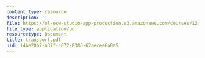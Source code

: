 ```yaml
---
content_type: resource
description: ''
file: https://ol-ocw-studio-app-production.s3.amazonaws.com/courses/12-000-solving-complex-problems-fall-2003/14be20b7a37fc072838662aecee6a0a5_transport.pdf
file_type: application/pdf
resourcetype: Document
title: transport.pdf
uid: 14be20b7-a37f-c072-8386-62aecee6a0a5
---
```

